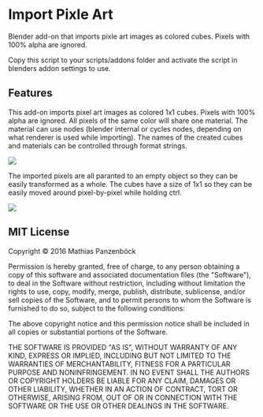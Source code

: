 Import Pixle Art
================

Blender add-on that imports pixle art images as colored cubes. Pixels
with 100% alpha are ignored.

Copy this script to your scripts/addons folder and activate the script in
blenders addon settings to use.

Features
--------

This add-on imports pixel art images as colored 1x1 cubes. Pixels with 100%
alpha are ignored. All pixels of the same color will share one material. The
material can use nodes (blender internal or cycles nodes, depending on what
renderer is used while importing). The names of the created cubes and materials
can be controlled through format strings.

![](http://i.imgur.com/oP7vGTL.png)

The imported pixels are all paranted to an empty object so they can be easily
transformed as a whole. The cubes have a size of 1x1 so they can be easily
moved around pixel-by-pixel while holding ctrl.

![](http://i.imgur.com/eHTEk6a.png)

MIT License
-----------

Copyright © 2016 Mathias Panzenböck

Permission is hereby granted, free of charge, to any person obtaining a copy of
this software and associated documentation files (the "Software"), to deal in
the Software without restriction, including without limitation the rights to
use, copy, modify, merge, publish, distribute, sublicense, and/or sell copies of
the Software, and to permit persons to whom the Software is furnished to do so,
subject to the following conditions:

The above copyright notice and this permission notice shall be included in all
copies or substantial portions of the Software.

THE SOFTWARE IS PROVIDED "AS IS", WITHOUT WARRANTY OF ANY KIND, EXPRESS OR
IMPLIED, INCLUDING BUT NOT LIMITED TO THE WARRANTIES OF MERCHANTABILITY, FITNESS
FOR A PARTICULAR PURPOSE AND NONINFRINGEMENT. IN NO EVENT SHALL THE AUTHORS OR
COPYRIGHT HOLDERS BE LIABLE FOR ANY CLAIM, DAMAGES OR OTHER LIABILITY, WHETHER
IN AN ACTION OF CONTRACT, TORT OR OTHERWISE, ARISING FROM, OUT OF OR IN
CONNECTION WITH THE SOFTWARE OR THE USE OR OTHER DEALINGS IN THE SOFTWARE.
